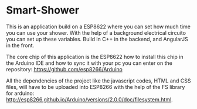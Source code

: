 # Smart-Shower
This is an application build on a ESP8622 where you can set how much time you can use your shower. With the help of a background electrical circuito you can set up these variables. Build in C++ in the backend, and  AngularJS in the front.

The core chip of this application is the ESP8622 how to install this chip in the Arduino IDE and how to sync it with your pc you can
enter on the repository: https://github.com/esp8266/Arduino

All the dependencies of the project like the javascript codes, HTML and CSS files, will have to be uploaded into ESP8266 with the help of 
the FS library for arduino: http://esp8266.github.io/Arduino/versions/2.0.0/doc/filesystem.html.



